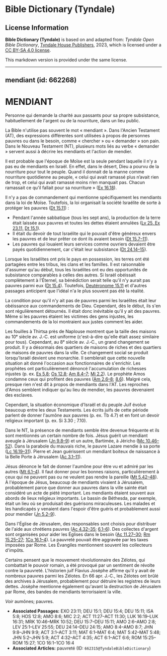 # Bible Dictionary (Tyndale)

## License Information

**Bible Dictionary (Tyndale)** is based on and adapted from: _Tyndale Open Bible Dictionary_, [Tyndale House Publishers](https://tyndaleopenresources.com/), 2023, which is licensed under a [CC BY-SA 4.0 license](https://creativecommons.org/licenses/by-sa/4.0/legalcode.en).

This markdown version is provided under the same license.



--------------------------------

## mendiant (id: 662268)

MENDIANT
========

Personne qui demande la charité aux passants pour sa propre subsistance, habituellement de l'argent ou de la nourriture, dans un lieu public. 

La Bible n'utilise pas souvent le mot « mendiant ». Dans l'Ancien Testament (AT), des expressions différentes sont utilisées à propos de personnes pauvres ou dans le besoin, comme « chercher » ou « demander » son pain. Dans le Nouveau Testament (NT), plusieurs mots liés au verbe « demander » servent aussi à décrire les mendiants et l'action de mendier.

Il est probable que l'époque de Moïse est la seule pendant laquelle il n'y a pas eu de mendiants en Israël. En effet, dans le désert, Dieu a pourvu de la nourriture pour tout le peuple. Quand il donnait de la manne comme nourriture quotidienne au peuple, « celui qui avait ramassé plus n’avait rien de trop, et celui qui avait ramassé moins n’en manquait pas. Chacun ramassait ce qu’il fallait pour sa nourriture » ([Ex 16\.18](https://ref.ly/Exod16:16,Exod16:18,Exod16:22,Exod16:36)).

Il n'y a pas de commandement qui mentionne spécifiquement les mendiants dans la loi de Moïse. Toutefois, la loi organisait la société Israélite de sorte à protéger les pauvres ([Dt 15\.11](https://ref.ly/Deut15:11)) :

* Pendant l'année sabbatique (tous les sept ans), la production de la terre était laissée aux pauvres et toutes les dettes étaient annulées ([Lv 25](https://ref.ly/Lev25:1-Lev25:55)[, Ex 23\.11,](https://ref.ly/Exod23:11) [Dt 15\.1](https://ref.ly/Deut15:1)).
* Il était du devoir de tout Israélite qui le pouvait d'être généreux envers les pauvres et de leur prêter ce dont ils avaient besoin ([Dt 15\.7–11](https://ref.ly/Deut15:7-Deut15:11)).
* Les pauvres qui louaient leurs services comme ouvriers devaient être payés quotidiennement, car c'était leur subsistance ([Dt 24\.14–15](https://ref.ly/Deut24:14-Deut24:15)).

Lorsque les Israélites ont pris le pays en possession, les terres ont été partagées entre les tribus, les clans et les familles. Il est raisonnable d'assumer qu'au début, tous les Israélites ont eu des opportunités de subsistance comparables à celles des autres. Si Israël obéissait complètement à l'Éternel, sa bénédiction serait telle qu'il n'y aurait pas pauvres parmi eux ([Dt 15\.4](https://ref.ly/Deut15:4)). Toutefois, [Deutéronome 15\.11](https://ref.ly/Deut15:11) et d'autres passages anticipent que l'idéal n'a le plus souvent pas été la réalité. 

La condition pour qu'il n'y ait pas de pauvres parmi les Israélites était leur obéissance aux commandements de Dieu. Cependant, dès le début, ils s'en sont régulièrement détournés. Il était donc inévitable qu'il y ait des pauvres. Même si les pauvres étaient les victimes des gens injustes, les commandements de la loi montraient aux justes comment les aider. 

Les fouilles à Thirtsa près de Naplouse montrent que la taille des maisons au 10ᵉ siècle av. J.‑C. est uniforme (c'est\-à\-dire qu'elle était assez similaire pour tous). Cependant, au 8ᵉ siècle av. J.‑C., un grand changement se produit. Il y a désormais des quartiers de maisons de riches et des quartiers de maisons de pauvres dans la ville. Ce changement social se produit lorsqu'Israël devient une monarchie. Il semblerait que cette nouvelle situation ait donné l'occasion aux fonctionnaires de s'enrichir. Les prophètes ont particulièrement dénoncé l'accumulation de richesses injustes (p. ex. [Es 5\.8](https://ref.ly/Isa5:8); [Os 12\.8](https://ref.ly/Hos12:8); [Am 8\.4–7](https://ref.ly/Amos8:4-Amos8:7); [Mi 2\.2](https://ref.ly/Mic2:2)). Le prophète Amos condamne ceux qui profitent des pauvres ([Am 2\.6–8](https://ref.ly/Amos2:6-Amos2:8); [8\.6](https://ref.ly/Amos8:6)). Malgré cela, presque rien n'est dit à propos de mendiants dans l'AT. Les reproches d'Amos semblent indiquer qu'au lieu de mendier, les pauvres devenaient des esclaves.

Cependant, la situation économique d'Israël et du peuple Juif évolue beaucoup entre les deux Testaments. Les écrits juifs de cette période parlent de donner l'aumône aux pauvres (p. ex. Tb 4\.7\) et en font un devoir religieux important (p. ex. Si 3\.30 ; 7\.10\). 

Dans le NT, la présence de mendiants semble être devenue fréquente et ils sont mentionnés un certain nombre de fois. Jésus guérit un mendiant aveugle à Jérusalem ([Jn 9\.8–9](https://ref.ly/John9:8-John9:9)) et un autre, Bartimée, à Jéricho ([Mc 10\.46–52](https://ref.ly/Mark10:46-Mark10:52)). Dans la parabole du mauvais riche, le pauvre Lazare mendie à sa porte ([Lc 16\.19–31](https://ref.ly/Luke16:19-Luke16:31)). Pierre et Jean guérissent un mendiant boiteux de naissance à la Belle Porte à Jérusalem ([Ac 3\.1–11](https://ref.ly/Acts3:1-Acts3:11)).

Jésus dénonce le fait de donner l'aumône pour être vu et admiré par les autres ([Mt 6\.1–4](https://ref.ly/Matt6:1-Matt6:4)). Il faut donner pour les bonnes raisons, particulièrement à ceux qui ne peuvent pas ou ne veulent pas rendre la pareille ([Mt 5\.42–48](https://ref.ly/Matt5:42-Matt5:48)). À l'époque de Jésus, beaucoup de mendiants vivaient à Jérusalem, probablement parce que donner aux pauvres dans la ville sainte était considéré un acte de piété important. Les mendiants étaient souvent aux abords de lieux religieux importants. Le bassin de Béthesda, par exemple, était un lieu où se produisait des guérisons miraculeuses. Les malades et les handicapés y venaient dans l'espoir d'être guéris et probablement aussi pour mendier ([Jn 5\.2–9](https://ref.ly/John5:2-John5:9)).

Dans l'Église de Jérusalem, des responsables sont choisis pour distribuer de l'aide aux chrétiens pauvres ([Ac 4\.32–35](https://ref.ly/Acts4:32-Acts4:35); [6\.1–6](https://ref.ly/Acts6:1-Acts6:6)). Des collectes d'argent sont organisées pour aider les Églises dans le besoin ([Ac 11\.27–30](https://ref.ly/Acts11:27-Acts11:30); [Rm 15\.25–27](https://ref.ly/Rom15:25-Rom15:27); [1Co 16\.1–4](https://ref.ly/1Cor16:1-1Cor16:4)). La pauvreté pouvait être aggravée par les taxes imposées par Rome. Les Évangiles mentionnent souvent les collecteurs d'impôts.

Certains pensent que le mouvement révolutionnaire des Zélotes, qui combattait le pouvoir romain, a été provoqué par un sentiment de révolte contre la pauvreté. L'historien juif Flavius Josèphe affirme qu'il y avait de nombreux pauvres parmi les Zélotes. En 66 apr. J.‑C., les Zélotes ont brûlé des archives à Jérusalem, probablement pour détruire les registres de leurs dettes. Josèphe mentionne également qu'avant la destruction de Jérusalem par Rome, des bandes de mendiants terrorisaient la ville.

*Voir* aumônes; pauvres.

* **Associated Passages:** EXO 23:11; DEU 15:1; DEU 15:4; DEU 15:11; ISA 5:8; HOS 12:8; AMO 8:6; MIC 2:2; ACT 11:27–ACT 11:30; LUK 16:19–LUK 16:31; MRK 10:46–MRK 10:52; DEU 15:7–DEU 15:11; AMO 2:6–AMO 2:8; LEV 25:1–LEV 25:55; DEU 24:14–DEU 24:15; AMO 8:4–AMO 8:7; JHN 9:8–JHN 9:9; ACT 3:1–ACT 3:11; MAT 6:1–MAT 6:4; MAT 5:42–MAT 5:48; JHN 5:2–JHN 5:9; ACT 4:32–ACT 4:35; ACT 6:1–ACT 6:6; ROM 15:25–ROM 15:27; 1CO 16:1–1CO 16:4
* **Associated Articles:** pauvreté (ID: `662315@TyndaleBibleDictionary`)

